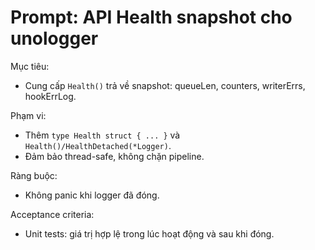 # Prompt: API Health snapshot cho unologger

Mục tiêu:
- Cung cấp `Health()` trả về snapshot: queueLen, counters, writerErrs, hookErrLog.

Phạm vi:
- Thêm `type Health struct { ... }` và `Health()/HealthDetached(*Logger)`.
- Đảm bảo thread-safe, không chặn pipeline.

Ràng buộc:
- Không panic khi logger đã đóng.

Acceptance criteria:
- Unit tests: giá trị hợp lệ trong lúc hoạt động và sau khi đóng.